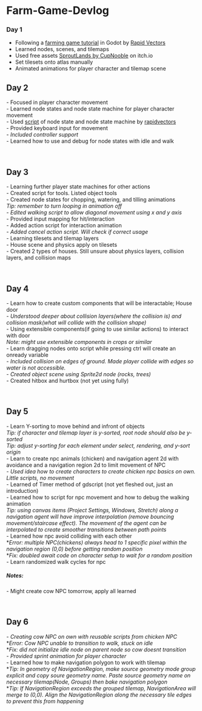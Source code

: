 # Farm-Game-Devlog


### Day 1

- Following a [farming game tutorial](https://www.youtube.com/watch?v=it0lsREGdmc&list=PLWTXKdBN8RZe3ytf6qdR4g1JRy0j-93v9&ab_channel=RapidVectors) in Godot by [Rapid Vectors](https://www.youtube.com/@rapidvectors)
- Learned nodes, scenes, and tilemaps
- Used free assets <a href="https://cupnooble.itch.io/sprout-lands-asset-pack">SproutLands by CupNooble</a> on itch.io
- Set tilesets onto atlas manually
- Animated animations for player character and tilemap scene


<h2>Day 2</h2>
<p>- Focused in player character movement<br>
- Learned node states and node state machine for player character movement<br>
- Used <a href="https://github.com/rapidvectors/tutorial-components-and-scripts/tree/main/tutorials/croptails">script</a> of node state and node state machine by <a href="https://github.com/rapidvectors">rapidvectors</a><br>
- Provided keyboard input for movement<br>
- <i>Included controller support</i><br>
- Learned how to use and debug for node states with idle and walk</p>

<br>
<h2>Day 3</h2>
<p>- Learning further player state machines for other actions<br>
- Created script for tools. Listed object tools<br>
- Created node states for chopping, watering, and tilling animations<br>
<i>  Tip: remember to turn looping in animation off</i><br>
- <i>Edited walking script to allow diagonal movement using x and y axis</i><br>
- Provided input mapping for hit/interaction<br>
- Added action script for interaction animation<br>
- <i>Added cancel action script. Will check if correct usage</i><br>
- Learning tilesets and tilemap layers<br>
- House scene and physics apply on tilesets<br>
- Created 2 types of houses. Still unsure about physics layers, collision layers, and collision maps</p>
<br>

<h2>Day 4</h2>
<p>- Learn how to create custom components that will be interactable; House door<br>
- <i>Understood deeper about collision layers(where the collision is) and collision mask(what will collide with the collision shape)</i><br>
- Using extensible components(if going to use similar actions) to interact with door<br>
<i>Note: might use extensible components in crops or similar</i><br>
- Learn dragging nodes onto script while pressing ctrl will create an onready variable<br>
- <i>Included collision on edges of ground. Made player collide with edges so water is not accessible.</i><br>
- <i>Created object scene using Sprite2d node (rocks, trees)</i><br>
- Created hitbox and hurtbox (not yet using fully)<br></p>

<br>
<h2>Day 5</h2>
<p>
  - Learn Y-sorting to move behind and infront of objects<br>
  <i>Tip: if character and tilemap layer is y-sorted, root node should also be y-sorted</i><br>
  <i>Tip: adjust y-sorting for each element under select, rendering, and y-sort origin</i><br>
  - Learn to create npc animals (chicken) and navigation agent 2d with avoidance and a navigation region 2d to limit movement of NPC<br>
  - <i>Used idea how to create characters to create chicken npc basics on own. Little scripts, no movement</i><br>
  - Learned of Timer method of gdscript (not yet fleshed out, just an introduction)<br>
  - Learned how to script for npc movement and how to debug the walking animation<br>
  <i>Tip: using canvas items (Project Settings, Windows, Stretch) along a navigation agent will have improve interpolation (remove bouncing movement/staircase effect). The movement of the agent can be interpolated to create smoother transitions between path points</i><br>
  - Learned how npc avoid colliding with each other<br>
  *<i>Error: multiple NPC(chickens) always head to 1 specific pixel within the navigation region (0,0) before getting random position</i><br>
  *<i>Fix: doubled await code on character setup to wait for a random position</i><br>
  - Learn randomized walk cycles for npc<br>
</p>
<h5>Notes:</h5>
<p>
  - Might create cow NPC tomorrow, apply all learned<br>
</p>

<br>
<h2>Day 6</h2>
<p>
  - <i>Creating cow NPC on own with reusable scripts from chicken NPC</i> <br>
   *<i>Error: Cow NPC unable to transition to walk, stuck on idle</i><br>
  *<i>Fix: did not initialize idle node on parent node so cow doesnt transition</i><br>
  - <i>Provided sprint animation for player character</i> <br>
  - Learned how to make navigation polygon to work with tilemap<br>
  *<i>Tip: In geometry of NavigationRegion, make source geometry mode group explicit and copy soure geometry name. Paste source geometry name on necessary tilemap(Node, Groups) then bake navigation polygon</i><br>
  *<i>Tip: If NavigationRegion exceeds the grouped tilemap, NavigationArea will merge to (0,0). Align the NavigationRegion along the necessary tile edges to prevent this from happening</i><br>
</p>


